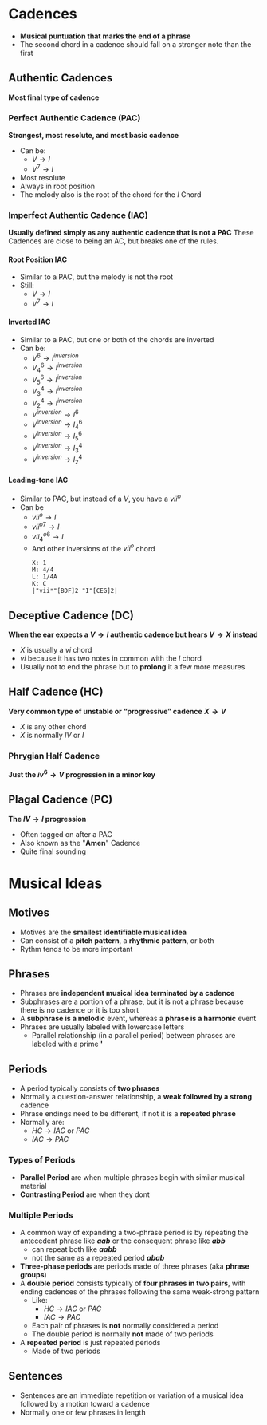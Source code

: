 # Cadences
- **Musical puntuation that marks the end of a phrase**
- The second chord in a cadence should fall on a stronger note than the first
## Authentic Cadences
**Most final type of cadence**
### Perfect Authentic Cadence (PAC)
**Strongest, most resolute, and most basic cadence**
- Can be:
	- $V \rightarrow I$
	- $V^7 \rightarrow I$
- Most resolute
- Always in root position
- The melody also is the root of the chord for the $I$ Chord

### Imperfect Authentic Cadence (IAC)
**Usually defined simply as any authentic cadence that is not a PAC**
These Cadences are close to being an AC, but breaks one of the rules.
#### Root Position IAC
- Similar to a PAC, but the melody is not the root
- Still:
	- $V \rightarrow I$
	- $V^7 \rightarrow I$

#### Inverted IAC
- Similar to a PAC, but one or both of the chords are inverted
- Can be:
	- $V^6 \rightarrow I^{inversion}$
	- $V^6_4 \rightarrow I^{inversion}$
	- $V^6_5 \rightarrow I^{inversion}$
	- $V^4_3 \rightarrow I^{inversion}$
	- $V^4_2 \rightarrow I^{inversion}$
	- $V^{inversion} \rightarrow I^6$
	- $V^{inversion} \rightarrow I^6_4$
	- $V^{inversion} \rightarrow I^6_5$
	- $V^{inversion} \rightarrow I^4_3$
	- $V^{inversion} \rightarrow I^4_2$

#### Leading-tone IAC
- Similar to PAC, but instead of a $V$, you have a $vii^o$
- Can be
	- $vii^{o} \rightarrow I$
	- $vii^{o7} \rightarrow I$
	- $vii^{o6}_4 \rightarrow I$
	- And other inversions of the $vii^{o}$ chord
		```music-abc
		X: 1
		M: 4/4
		L: 1/4A
		K: C
		|"vii*"[BDF]2 "I"[CEG]2|
		```

## Deceptive Cadence (DC)
**When the ear expects a $V\rightarrow I$ authentic cadence but hears $V\rightarrow X$ instead**
- $X$ is usually a $vi$ chord
- $vi$ because it has two notes in common with the $I$ chord
- Usually not to end the phrase but to **prolong** it a few more measures

## Half Cadence (HC)
**Very common type of unstable or “progressive” cadence**
**$X\rightarrow V$**
- $X$ is any other chord
- $X$ is normally $IV$ or $I$

### Phrygian Half Cadence
**Just the $iv^6\rightarrow V$ progression in a minor key**

## Plagal Cadence (PC)
**The $IV \rightarrow I$ progression**
- Often tagged on after a PAC
- Also known as the "**Amen**" Cadence
- Quite final sounding

# Musical Ideas
## Motives
- Motives are the **smallest identifiable musical idea**
- Can consist of a **pitch pattern**, a **rhythmic pattern**, or both
- Rythm tends to be more important

## Phrases
- Phrases are **independent musical idea terminated by a cadence**
- Subphrases are a portion of a phrase, but it is not a phrase because there is no cadence or it is too short
- A **subphrase is a melodic** event, whereas a **phrase is a harmonic** event
- Phrases are usually labeled with lowercase letters
	- Parallel relationship (in a parallel period) between phrases are labeled with a prime **'**

## Periods
- A period typically consists of **two phrases**
- Normally a question-answer relationship, a **weak followed by a strong** cadence
- Phrase endings need to be different, if not it is a **repeated phrase**
- Normally are:
	- $HC \rightarrow IAC\text{ or }PAC$
	- $IAC \rightarrow PAC$

### Types of Periods
- **Parallel Period** are when multiple phrases begin with similar musical material
- **Contrasting Period** are when they dont

### Multiple Periods
- A common way of expanding a two-phrase period is by repeating the antecedent phrase like **$aab$** or the consequent phrase like **$abb$** 
	- can repeat both like **$aabb$**
	- not the same as a repeated period **$abab$**
- **Three-phase periods** are periods made of three phrases (aka **phrase groups**)
- A **double period** consists typically of **four phrases in two pairs**, with ending cadences of the phrases following the same weak-strong pattern
	- Like:
		- $HC \rightarrow IAC\text{ or }PAC$
		- $IAC \rightarrow PAC$
	- Each pair of phrases is **not** normally considered a period
	- The double period is normally **not** made of two periods
- A **repeated period** is just repeated periods
	- Made of two periods

## Sentences
- Sentences are an immediate repetition or variation of a musical idea followed by a motion toward a cadence
- Normally one or few phrases in length